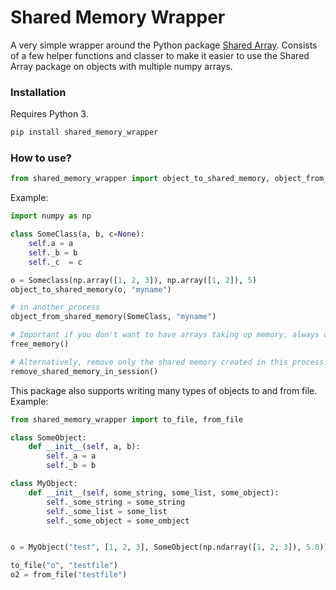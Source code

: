 # Shared Memory Wrapper

A very simple wrapper around the Python package [Shared Array](https://pypi.org/project/SharedArray/). Consists of a few helper functions and classer to make it easier to use the Shared Array package on objects with multiple numpy arrays.



### Installation
Requires Python 3.
``` bash
pip install shared_memory_wrapper
```

### How to use?
```python
from shared_memory_wrapper import object_to_shared_memory, object_from_shared_memory
```



Example:
```python
import numpy as np

class SomeClass(a, b, c=None):
    self.a = a
    self._b = b
    self._c  = c

o = Someclass(np.array([1, 2, 3]), np.array([1, 2]), 5)
object_to_shared_memory(o, "myname")

# in another process
object_from_shared_memory(SomeClass, "myname")

# Important if you don't want to have arrays taking up memory, always call after finishing:
free_memory()

# Alternatively, remove only the shared memory created in this process:
remove_shared_memory_in_session()
```

This package also supports writing many types of objects to and from file. Example:

```python
from shared_memory_wrapper import to_file, from_file

class SomeObject:
    def __init__(self, a, b):
        self._a = a
        self._b = b

class MyObject:
    def __init__(self, some_string, some_list, some_object):
        self._some_string = some_string
        self._some_list = some_list
        self._some_object = some_ombject


o = MyObject("test", [1, 2, 3], SomeObject(np.ndarray([1, 2, 3]), 5.0))

to_file("o", "testfile")
o2 = from_file("testfile")
```



